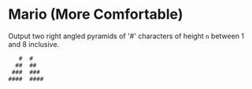 # Mario (More Comfortable)

Output two right angled pyramids of '#' characters of height `n` between 1 and 8
inclusive.

```
   #  #
  ##  ##
 ###  ###
####  ####
```
